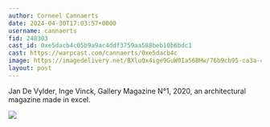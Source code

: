 ```yaml
---
author: Corneel Cannaerts 
date: 2024-04-30T17:03:57+0000
username: cannaerts
fid: 248303
cast_id: 0xe5dacb4c05b9a9ac4ddf3759aa588beb10b6bdc1
cast: https://warpcast.com/cannaerts/0xe5dacb4c
image: https://imagedelivery.net/BXluQx4ige9GuW0Ia56BHw/76b9cb95-ca3a-49d2-87b5-62258b677200/original
layout: post
---
```

Jan De Vylder, Inge Vinck, Gallery Magazine N°1, 2020, an architectural magazine made in excel.  

![](https://imagedelivery.net/BXluQx4ige9GuW0Ia56BHw/76b9cb95-ca3a-49d2-87b5-62258b677200/original)
